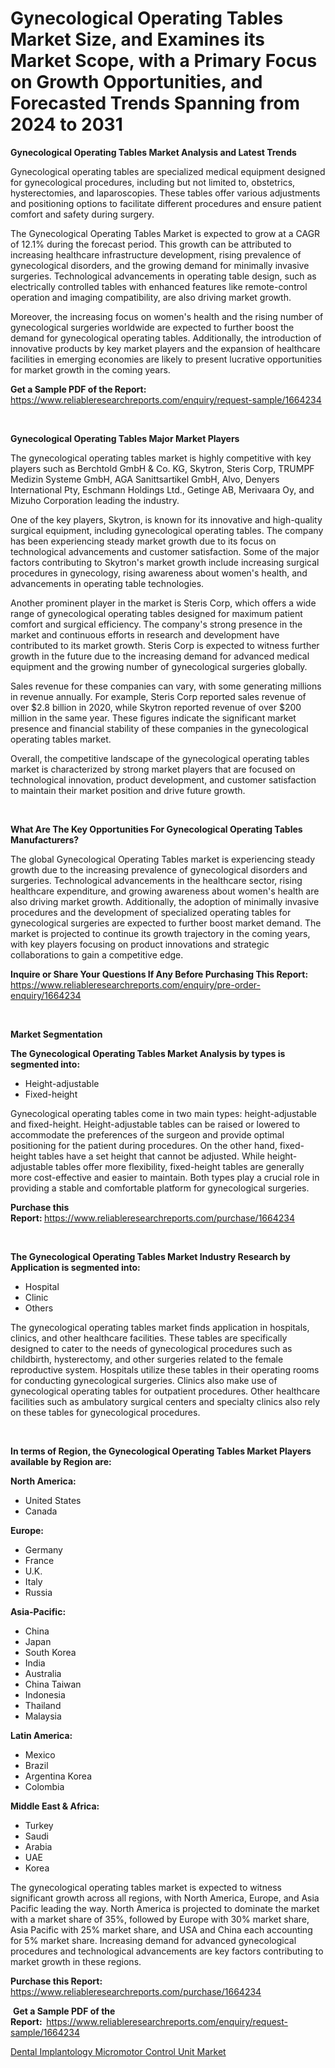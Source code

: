 <p><h1>Gynecological Operating Tables Market Size, and Examines its Market Scope, with a Primary Focus on Growth Opportunities, and Forecasted Trends Spanning from 2024 to 2031</h1></p><p><strong>Gynecological Operating Tables Market Analysis and Latest Trends</strong></p>
<p><p>Gynecological operating tables are specialized medical equipment designed for gynecological procedures, including but not limited to, obstetrics, hysterectomies, and laparoscopies. These tables offer various adjustments and positioning options to facilitate different procedures and ensure patient comfort and safety during surgery.</p><p>The Gynecological Operating Tables Market is expected to grow at a CAGR of 12.1% during the forecast period. This growth can be attributed to increasing healthcare infrastructure development, rising prevalence of gynecological disorders, and the growing demand for minimally invasive surgeries. Technological advancements in operating table design, such as electrically controlled tables with enhanced features like remote-control operation and imaging compatibility, are also driving market growth.</p><p>Moreover, the increasing focus on women's health and the rising number of gynecological surgeries worldwide are expected to further boost the demand for gynecological operating tables. Additionally, the introduction of innovative products by key market players and the expansion of healthcare facilities in emerging economies are likely to present lucrative opportunities for market growth in the coming years.</p></p>
<p><strong>Get a Sample PDF of the Report:&nbsp;</strong> <a href="https://www.reliableresearchreports.com/enquiry/request-sample/1664234">https://www.reliableresearchreports.com/enquiry/request-sample/1664234</a></p>
<p>&nbsp;</p>
<p><strong>Gynecological Operating Tables Major Market Players</strong></p>
<p><p>The gynecological operating tables market is highly competitive with key players such as Berchtold GmbH & Co. KG, Skytron, Steris Corp, TRUMPF Medizin Systeme GmbH, AGA Sanittsartikel GmbH, Alvo, Denyers International Pty, Eschmann Holdings Ltd., Getinge AB, Merivaara Oy, and Mizuho Corporation leading the industry.</p><p>One of the key players, Skytron, is known for its innovative and high-quality surgical equipment, including gynecological operating tables. The company has been experiencing steady market growth due to its focus on technological advancements and customer satisfaction. Some of the major factors contributing to Skytron's market growth include increasing surgical procedures in gynecology, rising awareness about women's health, and advancements in operating table technologies.</p><p>Another prominent player in the market is Steris Corp, which offers a wide range of gynecological operating tables designed for maximum patient comfort and surgical efficiency. The company's strong presence in the market and continuous efforts in research and development have contributed to its market growth. Steris Corp is expected to witness further growth in the future due to the increasing demand for advanced medical equipment and the growing number of gynecological surgeries globally.</p><p>Sales revenue for these companies can vary, with some generating millions in revenue annually. For example, Steris Corp reported sales revenue of over $2.8 billion in 2020, while Skytron reported revenue of over $200 million in the same year. These figures indicate the significant market presence and financial stability of these companies in the gynecological operating tables market.</p><p>Overall, the competitive landscape of the gynecological operating tables market is characterized by strong market players that are focused on technological innovation, product development, and customer satisfaction to maintain their market position and drive future growth.</p></p>
<p>&nbsp;</p>
<p><strong>What Are The Key Opportunities For Gynecological Operating Tables Manufacturers?</strong></p>
<p><p>The global Gynecological Operating Tables market is experiencing steady growth due to the increasing prevalence of gynecological disorders and surgeries. Technological advancements in the healthcare sector, rising healthcare expenditure, and growing awareness about women's health are also driving market growth. Additionally, the adoption of minimally invasive procedures and the development of specialized operating tables for gynecological surgeries are expected to further boost market demand. The market is projected to continue its growth trajectory in the coming years, with key players focusing on product innovations and strategic collaborations to gain a competitive edge.</p></p>
<p><strong>Inquire or Share Your Questions If Any Before Purchasing This Report:</strong> <a href="https://www.reliableresearchreports.com/enquiry/pre-order-enquiry/1664234">https://www.reliableresearchreports.com/enquiry/pre-order-enquiry/1664234</a></p>
<p>&nbsp;</p>
<p><strong>Market Segmentation</strong></p>
<p><strong>The Gynecological Operating Tables Market Analysis by types is segmented into:</strong></p>
<p><ul><li>Height-adjustable</li><li>Fixed-height</li></ul></p>
<p><p>Gynecological operating tables come in two main types: height-adjustable and fixed-height. Height-adjustable tables can be raised or lowered to accommodate the preferences of the surgeon and provide optimal positioning for the patient during procedures. On the other hand, fixed-height tables have a set height that cannot be adjusted. While height-adjustable tables offer more flexibility, fixed-height tables are generally more cost-effective and easier to maintain. Both types play a crucial role in providing a stable and comfortable platform for gynecological surgeries.</p></p>
<p><strong>Purchase this Report:&nbsp;</strong><a href="https://www.reliableresearchreports.com/purchase/1664234">https://www.reliableresearchreports.com/purchase/1664234</a></p>
<p>&nbsp;</p>
<p><strong>The Gynecological Operating Tables Market Industry Research by Application is segmented into:</strong></p>
<p><ul><li>Hospital</li><li>Clinic</li><li>Others</li></ul></p>
<p><p>The gynecological operating tables market finds application in hospitals, clinics, and other healthcare facilities. These tables are specifically designed to cater to the needs of gynecological procedures such as childbirth, hysterectomy, and other surgeries related to the female reproductive system. Hospitals utilize these tables in their operating rooms for conducting gynecological surgeries. Clinics also make use of gynecological operating tables for outpatient procedures. Other healthcare facilities such as ambulatory surgical centers and specialty clinics also rely on these tables for gynecological procedures.</p></p>
<p>&nbsp;</p>
<p><strong>In terms of Region, the Gynecological Operating Tables Market Players available by Region are:</strong></p>
<p>
    <p> <strong> North America: </strong>
        <ul>
            <li>United States</li>
            <li>Canada</li>
        </ul>
        </p> 
    <p> <strong> Europe: </strong>
        <ul>
            <li>Germany</li>
            <li>France</li>
            <li>U.K.</li>
            <li>Italy</li>
            <li>Russia</li>
        </ul>
        </p> 
    <p> <strong> Asia-Pacific: </strong>
        <ul>
            <li>China</li>
            <li>Japan</li>
            <li>South Korea</li>
            <li>India</li>
            <li>Australia</li>
            <li>China Taiwan</li>
            <li>Indonesia</li>
            <li>Thailand</li>
            <li>Malaysia</li>
        </ul>
        </p> 
    <p> <strong> Latin America: </strong>
        <ul>
            <li>Mexico</li>
            <li>Brazil</li>
            <li>Argentina Korea</li>
            <li>Colombia</li>
        </ul>
        </p> 
    <p> <strong> Middle East & Africa: </strong>
        <ul>
            <li>Turkey</li>
            <li>Saudi</li>
            <li>Arabia</li>
            <li>UAE</li>
            <li>Korea</li>
        </ul>
    </p>
    </p>
<p><p>The gynecological operating tables market is expected to witness significant growth across all regions, with North America, Europe, and Asia Pacific leading the way. North America is projected to dominate the market with a market share of 35%, followed by Europe with 30% market share, Asia Pacific with 25% market share, and USA and China each accounting for 5% market share. Increasing demand for advanced gynecological procedures and technological advancements are key factors contributing to market growth in these regions.</p></p>
<p><strong>Purchase this Report: </strong><a href="https://www.reliableresearchreports.com/purchase/1664234">https://www.reliableresearchreports.com/purchase/1664234</a></p>
<p>&nbsp;<strong>Get a Sample PDF of the Report:&nbsp;&nbsp;</strong><a href="https://www.reliableresearchreports.com/enquiry/request-sample/1664234">https://www.reliableresearchreports.com/enquiry/request-sample/1664234</a></p>
<p><strong></strong></p>
<p><p><a href="https://github.com/dx0328/Market-Research-Report-List-1/blob/main/dental-implantology-micromotor-control-unit-market.md">Dental Implantology Micromotor Control Unit Market</a></p></p>